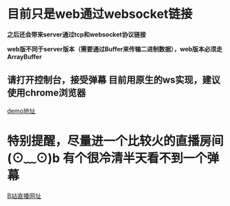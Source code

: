# 目前只是web通过websocket链接

**之后还会带来server通过tcp和websocket协议链接**

**web版不同于server版本（需要通过Buffer来传输二进制数据），web版本必须走ArrayBuffer**

## 请打开控制台，接受弹幕  目前用原生的ws实现，建议使用chrome浏览器

[demo地址](https://evilemon.github.io/bilibili-web-socket/)

# 特别提醒，尽量进一个比较火的直播房间 (⊙﹏⊙)b 有个很冷清半天看不到一个弹幕

[B站直播网址](https://live.bilibili.com/)


